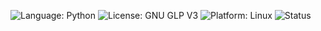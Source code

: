 ![Language: Python](https://img.shields.io/badge/Python-3776AB?style=for-the-badge&logo=python&logoColor=white)
![License: GNU GLP V3](https://img.shields.io/badge/GNU%20GPL%20V3-8A2BE2)
![Platform: Linux](https://img.shields.io/badge/Linux-FCC624?style=for-the-badge&logo=linux&logoColor=black)
![Status](https://github.com/CSC-510-Group-19/homework1/actions/workflows/python-app.yml/badge.svg?event=push)
